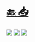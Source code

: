 #
# [🔙 ](../../)    <a href="../pdfs/999_🧪 Pruebas_⬜ Admissions Application.pdf">📥</a>
 <img src="page0.jpg">   <img src="page1.jpg">   <img src="page2.jpg"> 

            
                